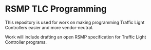 # RSMP TLC Programming

This repository is used for work on making programming Traffic Light Controllers easier and more vendor-neutral.

Work will include drafting an open RSMP specification for Traffic Light Controller programs.
